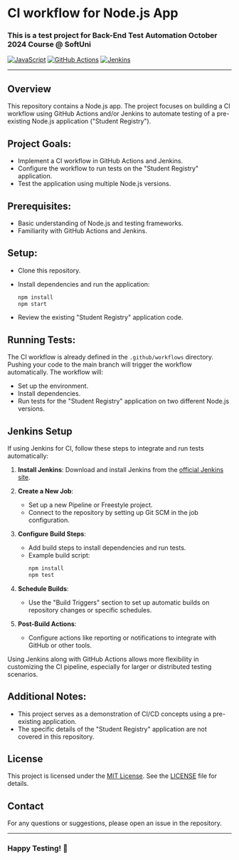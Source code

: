 # CI workflow for Node.js App
### This is a test project for **Back-End Test Automation** October 2024 Course @ SoftUni

[![JavaScript](https://img.shields.io/badge/Made%20with-JavaScript-F7DF1E.svg)](https://developer.mozilla.org/en-US/docs/Web/JavaScript)
[![GitHub Actions](https://img.shields.io/badge/CI-GitHub%20Actions-2088FF.svg)](https://github.com/features/actions)
[![Jenkins](https://img.shields.io/badge/CI-Jenkins-D24939.svg)](https://www.jenkins.io/)

---
## Overview
This repository contains a Node.js app. The project focuses on building a CI workflow using GitHub Actions and/or Jenkins to automate testing of a pre-existing Node.js application ("Student Registry").

## Project Goals:

- Implement a CI workflow in GitHub Actions and Jenkins.
- Configure the workflow to run tests on the "Student Registry" application.
- Test the application using multiple Node.js versions.

## Prerequisites:

- Basic understanding of Node.js and testing frameworks.
- Familiarity with GitHub Actions and Jenkins.
  
## Setup:

- Clone this repository.
- Install dependencies and run the application:
  
  ``` sh
  npm install
  npm start
  ```
  
- Review the existing "Student Registry" application code.
  
## Running Tests:

The CI workflow is already defined in the `.github/workflows` directory. Pushing your code to the main branch will trigger the workflow automatically. The workflow will:

- Set up the environment.
- Install dependencies.
- Run tests for the "Student Registry" application on two different Node.js versions.

## Jenkins Setup

If using Jenkins for CI, follow these steps to integrate and run tests automatically:

1. **Install Jenkins**: Download and install Jenkins from the [official Jenkins site](https://www.jenkins.io/).
   
2. **Create a New Job**:
   - Set up a new Pipeline or Freestyle project.
   - Connect to the repository by setting up Git SCM in the job configuration.
   
3. **Configure Build Steps**:
   - Add build steps to install dependencies and run tests.
   - Example build script:
     ```sh
     npm install
     npm test
     ```

4. **Schedule Builds**:
   - Use the "Build Triggers" section to set up automatic builds on repository changes or specific schedules.
   
5. **Post-Build Actions**:
   - Configure actions like reporting or notifications to integrate with GitHub or other tools.

Using Jenkins along with GitHub Actions allows more flexibility in customizing the CI pipeline, especially for larger or distributed testing scenarios.

## Additional Notes:
- This project serves as a demonstration of CI/CD concepts using a pre-existing application.
- The specific details of the "Student Registry" application are not covered in this repository.

## License
This project is licensed under the [MIT License](LICENSE). See the [LICENSE](LICENSE) file for details.

## Contact
For any questions or suggestions, please open an issue in the repository.

---
### Happy Testing! 🚀
